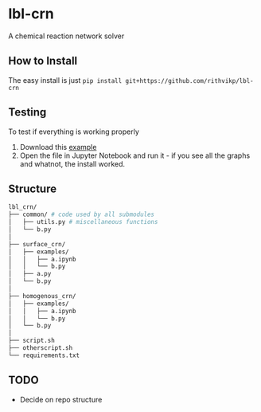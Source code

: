 # lbl-crn
A chemical reaction network solver

## How to Install
The easy install is just
`pip install git+https://github.com/rithvikp/lbl-crn`

## Testing
To test if everything is working properly
1. Download this [example](https://github.com/rithvikp/lbl-crn/blob/master/examples/predator_prey.ipynb)
2. Open the file in Jupyter Notebook and run it - if you see all the graphs and
whatnot, the install worked.

## Structure
``` bash
lbl_crn/
├── common/ # code used by all submodules
│   ├── utils.py # miscellaneous functions
│   └── b.py
│   
├── surface_crn/
│   ├── examples/
│   │   ├── a.ipynb
│   │   └── b.py
│   ├── a.py
│   └── b.py
│   
├── homogenous_crn/
│   ├── examples/
│   │   ├── a.ipynb
│   │   └── b.py
│   └── b.py
│   
├── script.sh
├── otherscript.sh
└── requirements.txt
```

## TODO
  - Decide on repo structure
